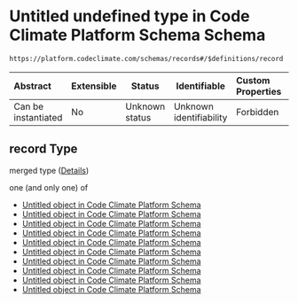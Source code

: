 # Untitled undefined type in Code Climate Platform Schema Schema

```txt
https://platform.codeclimate.com/schemas/records#/$definitions/record
```




| Abstract            | Extensible | Status         | Identifiable            | Custom Properties | Additional Properties | Access Restrictions | Defined In                                            |
| :------------------ | ---------- | -------------- | ----------------------- | :---------------- | --------------------- | ------------------- | ----------------------------------------------------- |
| Can be instantiated | No         | Unknown status | Unknown identifiability | Forbidden         | Allowed               | none                | [records.json\*](records.json "open original schema") |

## record Type

merged type ([Details](records-definitions-record.md))

one (and only one) of

-   [Untitled object in Code Climate Platform Schema](records-definitions-stream.md "check type definition")
-   [Untitled object in Code Climate Platform Schema](records-definitions-actor.md "check type definition")
-   [Untitled object in Code Climate Platform Schema](records-definitions-repository.md "check type definition")
-   [Untitled object in Code Climate Platform Schema](records-definitions-incident.md "check type definition")
-   [Untitled object in Code Climate Platform Schema](records-definitions-deliveryworkflow.md "check type definition")
-   [Untitled object in Code Climate Platform Schema](records-definitions-deliverybuild.md "check type definition")
-   [Untitled object in Code Climate Platform Schema](records-definitions-deliveryjob.md "check type definition")
-   [Untitled object in Code Climate Platform Schema](records-definitions-testresult.md "check type definition")
-   [Untitled object in Code Climate Platform Schema](records-definitions-coveragetotals.md "check type definition")
-   [Untitled object in Code Climate Platform Schema](records-definitions-filecoverage.md "check type definition")
